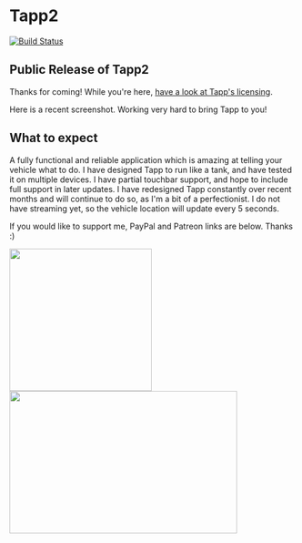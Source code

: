 # Tapp2
[![Build Status](https://travis-ci.org/HudsonGraeme/Tapp.svg?branch=master)](https://travis-ci.org/HudsonGraeme/Tapp)

## Public Release of Tapp2
Thanks for coming! While you're here, [have a look at Tapp's licensing](https://github.com/HudsonGraeme/Tapp2/blob/master/LICENSE).

Here is a recent screenshot. Working very hard to bring Tapp to you!

## What to expect
A fully functional and reliable application which is amazing at telling your vehicle what to do. I have designed Tapp to run like a tank, and have tested it on multiple devices. I have partial touchbar support, and hope to include full support in later updates. I have redesigned Tapp constantly over recent months and will continue to do so, as I'm a bit of a perfectionist. I do not have streaming yet, so the vehicle location will update every 5 seconds.

If you would like to support me, PayPal and Patreon links are below. Thanks :)

<a href="https://www.patreon.com/OSXSpencer"><img src="https://upload.wikimedia.org/wikipedia/commons/thumb/5/5a/Patreon_logomark.svg/1024px-Patreon_logomark.svg.png" data-canonical-src="https://upload.wikimedia.org/wikipedia/commons/thumb/5/5a/Patreon_logomark.svg/1024px-Patreon_logomark.svg.png" width="250" height="250"/></a> <a href="https://www.paypal.me/SpencerGraham"><img src="https://vcf-uk.org/wp-content/uploads/2015/04/PayPal-Logo-Vector-Image.png" data-canonical-src="https://vcf-uk.org/wp-content/uploads/2015/04/PayPal-Logo-Vector-Image.png" width="400" height="250"  /></a>
